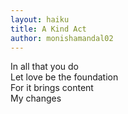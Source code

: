 ```yaml
---
layout: haiku
title: A Kind Act
author: monishamandal02
---
```


In all that you do<br>
Let love be the foundation<br>
For it brings content<br>
My changes
